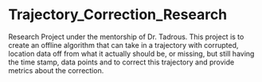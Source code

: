 # Trajectory_Correction_Research
Research Project under the mentorship of Dr. Tadrous. This project is to create an offline algorithm that can take in a trajectory with corrupted, location data off from what it actually should be, or missing, but still having the time stamp, data points and to correct this trajectory and provide metrics about the correction.
